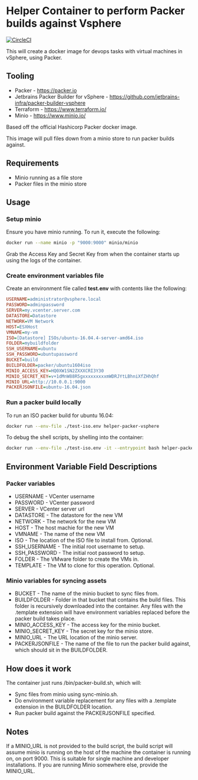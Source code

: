 # Helper Container to perform Packer builds against Vsphere

[![CircleCI](https://circleci.com/gh/homelabaas/helper-packer-vsphere.svg?style=svg)](https://circleci.com/gh/homelabaas/helper-packer-vsphere)

This will create a docker image for devops tasks with virtual machines in vSphere, using Packer.

## Tooling

* Packer - <https://packer.io>
* Jetbrains Packer Builder for vSphere - <https://github.com/jetbrains-infra/packer-builder-vsphere>
* Terraform - <https://www.terraform.io/>
* Minio - <https://www.minio.io/>

Based off the official Hashicorp Packer docker image.

This image will pull files down from a minio store to run packer builds against.

## Requirements

* Minio running as a file store
* Packer files in the minio store

## Usage

### Setup minio

Ensure you have minio running. To run it, execute the following:

```bash
docker run --name minio -p "9000:9000" minio/minio
```

Grab the Access Key and Secret Key from when the container starts up using the logs of the container.

### Create environment variables file

Create an environment file called __test.env__ with contents like the following:

```ini
USERNAME=administrator@vsphere.local
PASSWORD=adminpassword
SERVER=my.vcenter.server.com
DATASTORE=Datastore
NETWORK=VM Network
HOST=ESXHost
VMNAME=my-vm
ISO=[Datastore] ISOs/ubuntu-16.04.4-server-amd64.iso
FOLDER=mybuildfolder
SSH_USERNAME=ubuntu
SSH_PASSWORD=ubuntupassword
BUCKET=build
BUILDFOLDER=packer/ubuntu1604iso
MINIO_ACCESS_KEY=HQ0XW1SN2ZXXXCRI3Y30
MINIO_SECRET_KEY=v+1dMnW88R5gxxxxxxxxxmWDRJYtLBhniXfZHhQhf
MINIO_URL=http://10.0.0.1:9000
PACKERJSONFILE=ubuntu-16.04.json
```

### Run a packer build locally

To run an ISO packer build for ubuntu 16.04:

```bash
docker run --env-file ./test-iso.env helper-packer-vsphere
```

To debug the shell scripts, by shelling into the container:

```bash
docker run --env-file ./test-iso.env -it --entrypoint bash helper-packer-vsphere
```

## Environment Variable Field Descriptions

### Packer variables

* USERNAME - VCenter username
* PASSWORD - VCenter password
* SERVER - VCenter server url
* DATASTORE - The datastore for the new VM
* NETWORK - The network for the new VM
* HOST - The host machie for the new VM
* VMNAME - The name of the new VM
* ISO - The location of the ISO file to install from. Optional.
* SSH_USERNAME - The initial root username to setup.
* SSH_PASSWORD - The initial root password to setup.
* FOLDER - The VMware folder to create the VMs in.
* TEMPLATE - The VM to clone for this operation. Optional.

### Minio variables for syncing assets

* BUCKET - The name of the minio bucket to sync files from.
* BUILDFOLDER - Folder in that bucket that contains the build files. This folder is recursively downloaded into the container. Any files with the .template extension will have environment variables replaced before the packer build takes place.
* MINIO_ACCESS_KEY - The access key for the minio bucket.
* MINIO_SECRET_KEY - The secret key for the minio store.
* MINIO_URL - The URL location of the minio server.
* PACKERJSONFILE - The name of the file to run the packer build against, which should sit in the BUILDFOLDER.

## How does it work

The container just runs /bin/packer-build.sh, which will:

* Sync files from minio using sync-minio.sh.
* Do environment variable replacement for any files with a .template extension in the BUILDFOLDER location.
* Run packer build against the PACKERJSONFILE specified.

## Notes

If a MINIO_URL is not provided to the build script, the build script will assume minio is running on the host of the machine the container is running on, on port 9000. This is suitable for single machine and developer installations. If you are running Minio somewhere else, provide the MINIO_URL.